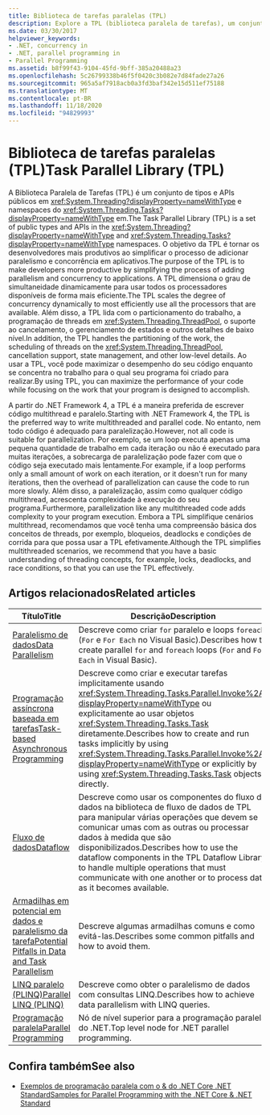 ```yaml
---
title: Biblioteca de tarefas paralelas (TPL)
description: Explore a TPL (biblioteca paralela de tarefas), um conjunto de tipos públicos e APIs para simplificar o processo de adição de paralelismo & simultaneidade a aplicativos no .NET.
ms.date: 03/30/2017
helpviewer_keywords:
- .NET, concurrency in
- .NET, parallel programming in
- Parallel Programming
ms.assetid: b8f99f43-9104-45fd-9bff-385a20488a23
ms.openlocfilehash: 5c26799338b46f5f0420c3b082e7d84fade27a26
ms.sourcegitcommit: 965a5af7918acb0a3fd3baf342e15d511ef75188
ms.translationtype: MT
ms.contentlocale: pt-BR
ms.lasthandoff: 11/18/2020
ms.locfileid: "94829993"
---
```

# <a name="task-parallel-library-tpl"></a><span data-ttu-id="1a71b-103">Biblioteca de tarefas paralelas (TPL)</span><span class="sxs-lookup"><span data-stu-id="1a71b-103">Task Parallel Library (TPL)</span></span>

<span data-ttu-id="1a71b-104">A Biblioteca Paralela de Tarefas (TPL) é um conjunto de tipos e APIs públicos em <xref:System.Threading?displayProperty=nameWithType> e namespaces do <xref:System.Threading.Tasks?displayProperty=nameWithType> em.</span><span class="sxs-lookup"><span data-stu-id="1a71b-104">The Task Parallel Library (TPL) is a set of public types and APIs in the <xref:System.Threading?displayProperty=nameWithType> and <xref:System.Threading.Tasks?displayProperty=nameWithType> namespaces.</span></span> <span data-ttu-id="1a71b-105">O objetivo da TPL é tornar os desenvolvedores mais produtivos ao simplificar o processo de adicionar paralelismo e concorrência em aplicativos.</span><span class="sxs-lookup"><span data-stu-id="1a71b-105">The purpose of the TPL is to make developers more productive by simplifying the process of adding parallelism and concurrency to applications.</span></span> <span data-ttu-id="1a71b-106">A TPL dimensiona o grau de simultaneidade dinamicamente para usar todos os processadores disponíveis de forma mais eficiente.</span><span class="sxs-lookup"><span data-stu-id="1a71b-106">The TPL scales the degree of concurrency dynamically to most efficiently use all the processors that are available.</span></span> <span data-ttu-id="1a71b-107">Além disso, a TPL lida com o particionamento do trabalho, a programação de threads em <xref:System.Threading.ThreadPool>, o suporte ao cancelamento, o gerenciamento de estados e outros detalhes de baixo nível.</span><span class="sxs-lookup"><span data-stu-id="1a71b-107">In addition, the TPL handles the partitioning of the work, the scheduling of threads on the <xref:System.Threading.ThreadPool>, cancellation support, state management, and other low-level details.</span></span> <span data-ttu-id="1a71b-108">Ao usar a TPL, você pode maximizar o desempenho do seu código enquanto se concentra no trabalho para o qual seu programa foi criado para realizar.</span><span class="sxs-lookup"><span data-stu-id="1a71b-108">By using TPL, you can maximize the performance of your code while focusing on the work that your program is designed to accomplish.</span></span>  
  
 <span data-ttu-id="1a71b-109">A partir do .NET Framework 4, a TPL é a maneira preferida de escrever código multithread e paralelo.</span><span class="sxs-lookup"><span data-stu-id="1a71b-109">Starting with .NET Framework 4, the TPL is the preferred way to write multithreaded and parallel code.</span></span> <span data-ttu-id="1a71b-110">No entanto, nem todo código é adequado para paralelização.</span><span class="sxs-lookup"><span data-stu-id="1a71b-110">However, not all code is suitable for parallelization.</span></span> <span data-ttu-id="1a71b-111">Por exemplo, se um loop executa apenas uma pequena quantidade de trabalho em cada iteração ou não é executado para muitas iterações, a sobrecarga de paralelização pode fazer com que o código seja executado mais lentamente.</span><span class="sxs-lookup"><span data-stu-id="1a71b-111">For example, if a loop performs only a small amount of work on each iteration, or it doesn't run for many iterations, then the overhead of parallelization can cause the code to run more slowly.</span></span> <span data-ttu-id="1a71b-112">Além disso, a paralelização, assim como qualquer código multithread, acrescenta complexidade à execução do seu programa.</span><span class="sxs-lookup"><span data-stu-id="1a71b-112">Furthermore, parallelization like any multithreaded code adds complexity to your program execution.</span></span> <span data-ttu-id="1a71b-113">Embora a TPL simplifique cenários multithread, recomendamos que você tenha uma compreensão básica dos conceitos de threads, por exemplo, bloqueios, deadlocks e condições de corrida para que possa usar a TPL efetivamente.</span><span class="sxs-lookup"><span data-stu-id="1a71b-113">Although the TPL simplifies multithreaded scenarios, we recommend that you have a basic understanding of threading concepts, for example, locks, deadlocks, and race conditions, so that you can use the TPL effectively.</span></span>  
  
## <a name="related-articles"></a><span data-ttu-id="1a71b-114">Artigos relacionados</span><span class="sxs-lookup"><span data-stu-id="1a71b-114">Related articles</span></span>  
  
|<span data-ttu-id="1a71b-115">Título</span><span class="sxs-lookup"><span data-stu-id="1a71b-115">Title</span></span>|<span data-ttu-id="1a71b-116">Descrição</span><span class="sxs-lookup"><span data-stu-id="1a71b-116">Description</span></span>|  
|-|-|  
|[<span data-ttu-id="1a71b-117">Paralelismo de dados</span><span class="sxs-lookup"><span data-stu-id="1a71b-117">Data Parallelism</span></span>](data-parallelism-task-parallel-library.md)|<span data-ttu-id="1a71b-118">Descreve como criar `for` paralelo e loops `foreach` (`For` e `For Each` no Visual Basic).</span><span class="sxs-lookup"><span data-stu-id="1a71b-118">Describes how to create parallel `for` and `foreach` loops (`For` and `For Each` in Visual Basic).</span></span>|  
|[<span data-ttu-id="1a71b-119">Programação assíncrona baseada em tarefas</span><span class="sxs-lookup"><span data-stu-id="1a71b-119">Task-based Asynchronous Programming</span></span>](task-based-asynchronous-programming.md)|<span data-ttu-id="1a71b-120">Descreve como criar e executar tarefas implicitamente usando <xref:System.Threading.Tasks.Parallel.Invoke%2A?displayProperty=nameWithType> ou explicitamente ao usar objetos <xref:System.Threading.Tasks.Task> diretamente.</span><span class="sxs-lookup"><span data-stu-id="1a71b-120">Describes how to create and run tasks implicitly by using <xref:System.Threading.Tasks.Parallel.Invoke%2A?displayProperty=nameWithType> or explicitly by using <xref:System.Threading.Tasks.Task> objects directly.</span></span>|  
|[<span data-ttu-id="1a71b-121">Fluxo de dados</span><span class="sxs-lookup"><span data-stu-id="1a71b-121">Dataflow</span></span>](dataflow-task-parallel-library.md)|<span data-ttu-id="1a71b-122">Descreve como usar os componentes do fluxo de dados na biblioteca de fluxo de dados de TPL para manipular várias operações que devem se comunicar umas com as outras ou processar dados à medida que são disponibilizados.</span><span class="sxs-lookup"><span data-stu-id="1a71b-122">Describes how to use the dataflow components in the TPL Dataflow Library to handle multiple operations that must communicate with one another or to process data as it becomes available.</span></span>|
|[<span data-ttu-id="1a71b-123">Armadilhas em potencial em dados e paralelismo da tarefa</span><span class="sxs-lookup"><span data-stu-id="1a71b-123">Potential Pitfalls in Data and Task Parallelism</span></span>](potential-pitfalls-in-data-and-task-parallelism.md)|<span data-ttu-id="1a71b-124">Descreve algumas armadilhas comuns e como evitá-las.</span><span class="sxs-lookup"><span data-stu-id="1a71b-124">Describes some common pitfalls and how to avoid them.</span></span>|  
|[<span data-ttu-id="1a71b-125">LINQ paralelo (PLINQ)</span><span class="sxs-lookup"><span data-stu-id="1a71b-125">Parallel LINQ (PLINQ)</span></span>](introduction-to-plinq.md)|<span data-ttu-id="1a71b-126">Descreve como obter o paralelismo de dados com consultas LINQ.</span><span class="sxs-lookup"><span data-stu-id="1a71b-126">Describes how to achieve data parallelism with LINQ queries.</span></span>|  
|[<span data-ttu-id="1a71b-127">Programação paralela</span><span class="sxs-lookup"><span data-stu-id="1a71b-127">Parallel Programming</span></span>](index.md)|<span data-ttu-id="1a71b-128">Nó de nível superior para a programação paralela do .NET.</span><span class="sxs-lookup"><span data-stu-id="1a71b-128">Top level node for .NET parallel programming.</span></span>|  
  
## <a name="see-also"></a><span data-ttu-id="1a71b-129">Confira também</span><span class="sxs-lookup"><span data-stu-id="1a71b-129">See also</span></span>

- [<span data-ttu-id="1a71b-130">Exemplos de programação paralela com o & do .NET Core .NET Standard</span><span class="sxs-lookup"><span data-stu-id="1a71b-130">Samples for Parallel Programming with the .NET Core & .NET Standard</span></span>](/samples/browse/?products=dotnet-core%2Cdotnet-standard&term=parallel)

